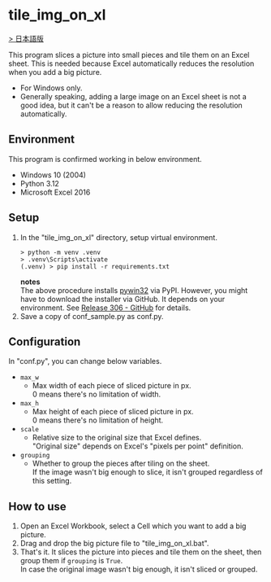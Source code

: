 # tile_img_on_xl

[> 日本語版](https://github.com/satamame/tile_img_on_xl/blob/master/README_ja.md)

This program slices a picture into small pieces and tile them on an Excel sheet. This is needed because Excel automatically reduces the resolution when you add a big picture.

- For Windows only.
- Generally speaking, adding a large image on an Excel sheet is not a good idea, but it can't be a reason to allow reducing the resolution automatically.

## Environment

This program is confirmed working in below environment.

- Windows 10 (2004)
- Python 3.12
- Microsoft Excel 2016

## Setup

1. In the "tile_img_on_xl" directory, setup virtual environment.
    ```
    > python -m venv .venv
    > .venv\Scripts\activate
    (.venv) > pip install -r requirements.txt
    ```
    **notes**  
    The above procedure installs [pywin32](https://pypi.org/project/pywin32/) via PyPI. However, you might have to download the installer via GitHub. It depends on your environment. See [Release 306 - GitHub](https://github.com/mhammond/pywin32/releases/tag/b306) for details.
1. Save a copy of conf_sample.py as conf.py.

## Configuration

In "conf.py", you can change below variables.

- `max_w`
    - Max width of each piece of sliced picture in px.  
    0 means there's no limitation of width.
- `max_h`
    - Max height of each piece of sliced picture in px.  
    0 means there's no limitation of height.
- `scale`
    - Relative size to the original size that Excel defines.  
    "Original size" depends on Excel's "pixels per point" definition.
- `grouping`
    - Whether to group the pieces after tiling on the sheet.  
    If the image wasn't big enough to slice, it isn't grouped regardless of this setting.

## How to use

1. Open an Excel Workbook, select a Cell which you want to add a big picture.
1. Drag and drop the big picture file to "tile_img_on_xl.bat".
3. That's it. It slices the picture into pieces and tile them on the sheet, then group them if `grouping` is `True`.  
In case the original image wasn't big enough, it isn't sliced or grouped.
